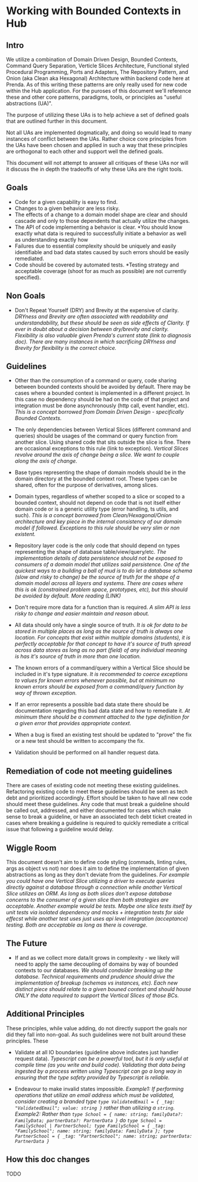 # Working with Bounded Contexts in Hub

## Intro
We utilize a combination of Domain Driven Design, Bounded Contexts, Command Query Separation, Verticle Slices Architecture, Functional styled Procedural Programming, Ports and Adapters, The Repository Pattern, and Onion (aka Clean aka Hexagonal) Architecture within backend code here at Prenda. As of this writing these patterns are only really used for new code within the Hub application. For the puroses of this document we'll reference these and other core patterns, paradigms, tools, or principles as "useful abstractions (UA)". 

The purpose of utilizing these UAs is to help achieve a set of defined goals that are outlined further in this document.

Not all UAs are implemented dogmatically, and doing so would lead to many instances of conflict between the UAs. Rather choice core principles from the UAs have been chosen and applied in such a way that these principles are orthogonal to each other and support well the defined goals.

This document will not attempt to answer all critiques of these UAs nor will it discuss the in depth the tradeoffs of why these UAs are the right tools.

## Goals
- Code for a given capability is easy to find.
- Changes to a given behavior are less risky.
- The effects of a change to a domain model shape are clear and should cascade and only to those dependents that actually utilize the changes.
- The API of code implementing a behavior is clear. *You should know exactly what data is required to successfully initiate a behavior as well as understanding exactly how 
- Failures due to essential complexity should be uniquely and easily identifiable and bad data states caused by such errors should be easily remediated.
- Code should be covered by automated tests. *Testing strategy and acceptable coverage (shoot for as much as possible) are not currently specified).

## Non Goals
- Don't Repeat Yourself (DRY) and Brevity at the expensive of clarity. *DRYness and Brevity are often associated with readability and understandability, but these should be seen as side effects of Clarity. If ever in doubt about a decision between dry/brevity and clarity. Flexibility is also valuable given Prenda's current state (link to diagnosis doc). There are many instances in which sacrificing DRYness and Brevity for flexibility is the correct choice.*

## Guidelines
- Other than the consumption of a command or query, code sharing between bounded contexts should be avoided by default. There may be cases where a bounded context is implemented in a different project. In this case no dependency should be had on the code of that project and integration must be done asynchronously (http call, event handler, etc).  *This is a concept borrowed from Domain Driven Design - specifically Bounded Contexts.*

- The only dependencies between Vertical Slices (different command and queries) should be usages of the command or query function from another slice. Using shared code that sits outside the slice is fine. There are occasional exceptions to this rule (link to exception). *Vertical Slices revolve around the axis of change being a slice. We want to couple along the axis of change.*

- Base types representing the shape of domain models should be in the domain directory at the bounded context root. These types can be shared, often for the purpose of derivatives, among slices.

- Domain types, regardless of whether scoped to a slice or scoped to a bounded context, should not depend on code that is not itself either domain code or is a generic utility type (error handling, ts utils, and such). *This is a concept borrowed from Clean/Hexagonal/Onion architecture and key piece in the internal consistency of our domain model if followed. Exceptions to this rule should be very slim or non existent.*

- Repository layer code is the only code that should depend on types representing the shape of database table/view/query/etc. *The implementation details of data persistence should not be exposed to consumers of a domain model that utilizes said persistence. One of the quickest ways to a building a ball of mud is to do let a database schema (slow and risky to change) be the source of truth for the shape of a domain model across all layers and systems. There are cases where this is ok (constrained problem space, prototypes, etc), but this should be avoided by default. More reading (LINK)*

- Don't require more data for a function than is required. *A slim API is less risky to change and easier maintain and reason about.*

- All data should only have a single source of truth. *It is ok for data to be stored in multiple places as long as the source of truth is always one location. For concepts that exist within multiple domains (students), it is perfectly acceptable for that concept to have it's source of truth spread across data stores as long as no part (field) of any individual meaning is has it's source of truth in more than one location.*

- The known errors of a command/query within a Vertical Slice should be included in it's type signature. *It is recommended to coerce exceptions to values for known errors whenever possible, but at minimum no known errors should be exposed from a command/query function by way of thrown exception.*

- If an error represents a possible bad data state there should be documentation regarding this bad data state and how to remediate it. *At minimum there should be a comment attached to the type definition for a given error that provides appropriate context.*

- When a bug is fixed an existing test should be updated to "prove" the fix or a new test should be written to accompany the fix.

- Validation should be performed on all handler request data.

## Remediation of code not meeting guidelines
There are cases of existing code not meeting these existing guidelines. Refactoring existing code to meet these guidelines should be seen as tech debt and prioritized accordingly. Effort should be taken to have all new code should meet these guidelines. Any code that must break a guideline should be called out, addressed, and either documented for cases which make sense to break a guideline, or have an associated tech debt ticket created in cases where breaking a guideline is required to quickly remediate a critical issue that following a guideline would delay.

## Wiggle Room
This document doesn't aim to define code styling (commads, linting rules, args as object vs not) nor does it aim to define the implementation of given abstractions as long as they don't deviate from the guidelines. *For example you could have one Vertical Slice utilizing a driver to execute queries directly against a database through a connection while another Vertical Slice utilizes an ORM. As long as both slices don't expose database concerns to the consumer of a given slice then both strategies are acceptable. Another example would be tests. Maybe one slice tests itself by unit tests via isolated dependency and mocks + integration tests for side effecst while another test uses just uses api level integration (acceptance) testing. Both are acceptable as long as there is coverage.*

## The Future
- If and as we collect more data/it grows in complexity - we likely will need to apply the same decoupling of domains by way of bounded contexts to our databases. *We should condsider breaking up the database. Technical requirements and prudence should drive the implementation of breakup (schemas vs instances, etc). Each new distinct piece should relate to a given bouned context and should house ONLY the data required to support the Vertical Slices of those BCs.*

## Additional Principles
These principles, while value adding, do not directly support the goals nor did they fall into non-goal. As such guidelines were not built around these principles. These 

- Validate at all IO boundaries (guideline above indicates just handler request data). *Typescript can be a powerful tool, but it is only useful at compile time (as you write and build code). Validating that data being ingested by a process written using Typescript can go a long way in ensuring that the type safety provided by Typescript is reliable.*

- Endeavour to make invalid states impossible. *Example1: If performing operations that utilize an email address which must be validated, consider creating a branded type `type ValidatedEmail = { _tag: "ValidatedEmail"; value: string }` rather than utilizing a `string`. Example2: Rather than `type School = { name: string; familyData?: FamilyData; partnerData?: PartnerData }` do `type School = FamilySchool | PartnerSchool; type FamilySchool = { _tag: "FamilySchool"; name: string; familyData: FamilyData }; type PartnerSchool = { _tag: "PartnerSchool"; name: string; partnerData: PartnerData }`*

## How this doc changes
TODO